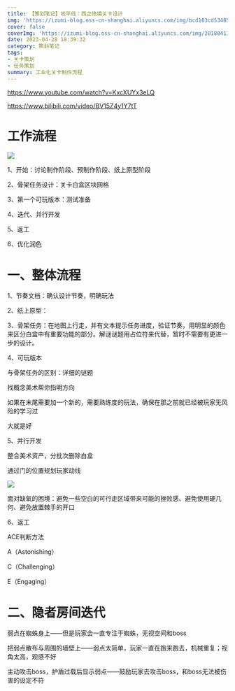 ```yaml
---
title: 【策划笔记】地平线：西之绝境关卡设计
img: 'https://izumi-blog.oss-cn-shanghai.aliyuncs.com/img/bcd103cd5348536799144537ed29a9a6.jpeg'
cover: false
coverImg: 'https://izumi-blog.oss-cn-shanghai.aliyuncs.com/img/20180413101445_VXV2l.png'
date: 2023-04-28 18:39:32
category: 策划笔记
tags: 
- 关卡策划
- 任务策划
summary: 工业化关卡制作流程
---
```

<!--more-->

https://www.youtube.com/watch?v=KxcXUYx3eLQ

https://www.bilibili.com/video/BV15Z4y1Y7tT

# 工作流程

![](https://izumi-blog.oss-cn-shanghai.aliyuncs.com/img/20230428145402.png)

1、开始：讨论制作阶段、预制作阶段、纸上原型阶段

2、骨架任务设计：关卡白盒区块网格

3、第一个可玩版本：测试准备

4、迭代、并行开发

5、返工

6、优化润色

# 一、整体流程

1、节奏文档：确认设计节奏，明确玩法

2、纸上原型：

3、骨架任务：在地图上行走，并有文本提示任务进度，验证节奏，用明显的颜色来区分白盒中有重要功能的部分。解谜谜题用占位符来代替，暂时不需要有更进一步的设计。

4、可玩版本

与骨架任务的区别：详细的谜题

找概念美术帮你指明方向

如果在末尾需要加一个新的，需要熟练度的玩法，确保在那之前就已经被玩家无风险的学习过

大就是好

5、并行开发

整合美术资产，分批次删除白盒

通过门的位置规划玩家动线

![](https://izumi-blog.oss-cn-shanghai.aliyuncs.com/img/20230428161628.png)

面对缺氧的困境：避免一些空白的可行走区域带来可能的挫败感、避免使用硬几何、避免放置棘手的开口

6、返工

ACE判断方法

A（Astonishing）

C（Challenging）

E（Engaging）

# 二、隐者房间迭代

弱点在蜘蛛身上——但是玩家会一直专注于蜘蛛，无视空间和boss

把弱点散布与周围的墙壁上——弱点太简单，玩家一直在跑来跑去，机械重复；视角太高，观感不好

主动攻击boss，护盾过载后显示弱点——鼓励玩家去攻击boss，和boss无法被伤害的设定不符
